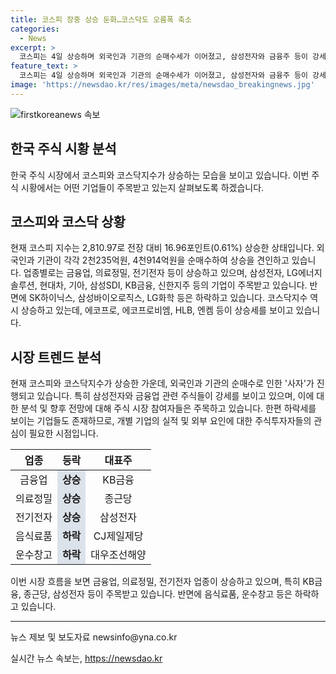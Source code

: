```yaml
---
title: 코스피 장중 상승 둔화…코스닥도 오름폭 축소
categories:
  - News
excerpt: >
  코스피는 4일 상승하며 외국인과 기관의 순매수세가 이어졌고, 삼성전자와 금융주 등이 강세를 보였으나 SK하이닉스 등이 하락했다. 코스닥지수도 상승하며 HLB 등이 강세를 보였고, 에코프로 등이 상승했으나 알테오젠 등은 하락했다. 장중 오름폭은 줄어들었으나 시황은 안정적인 모습을 보이고 있다.
feature_text: >
  코스피는 4일 상승하며 외국인과 기관의 순매수세가 이어졌고, 삼성전자와 금융주 등이 강세를 보였으나 SK하이닉스 등이 하락했다. 코스닥지수도 상승하며 HLB 등이 강세를 보였고, 에코프로 등이 상승했으나 알테오젠 등은 하락했다. 장중 오름폭은 줄어들었으나 시황은 안정적인 모습을 보이고 있다.
image: 'https://newsdao.kr/res/images/meta/newsdao_breakingnews.jpg'
---
```


<p><img src="https://newsdao.kr/res/images/meta/newsdao_breakingnews.jpg" alt="firstkoreanews 속보" /></p>

<h2 data-ke-size="size26">한국 주식 시황 분석</h2>

<p data-ke-size="size16">한국 주식 시장에서 코스피와 코스닥지수가 상승하는 모습을 보이고 있습니다. 이번 주식 시황에서는 어떤 기업들이 주목받고 있는지 살펴보도록 하겠습니다.</p>

<h2 data-ke-size="size24">코스피와 코스닥 상황</h2>

<p data-ke-size="size16">현재 코스피 지수는 2,810.97로 전장 대비 16.96포인트(0.61%) 상승한 상태입니다. 외국인과 기관이 각각 2천235억원, 4천914억원을 순매수하여 상승을 견인하고 있습니다. 업종별로는 금융업, 의료정밀, 전기전자 등이 상승하고 있으며, 삼성전자, LG에너지솔루션, 현대차, 기아, 삼성SDI, KB금융, 신한지주 등의 기업이 주목받고 있습니다. 반면에 SK하이닉스, 삼성바이오로직스, LG화학 등은 하락하고 있습니다. 코스닥지수 역시 상승하고 있는데, 에코프로, 에코프로비엠, HLB, 엔켐 등이 상승세를 보이고 있습니다.</p>

<h2 data-ke-size="size24">시장 트렌드 분석</h2>

<p data-ke-size="size16">현재 코스피와 코스닥지수가 상승한 가운데, 외국인과 기관의 순매수로 인한 '사자'가 진행되고 있습니다. 특히 삼성전자와 금융업 관련 주식들이 강세를 보이고 있으며, 이에 대한 분석 및 향후 전망에 대해 주식 시장 참여자들은 주목하고 있습니다. 한편 하락세를 보이는 기업들도 존재하므로, 개별 기업의 실적 및 외부 요인에 대한 주식투자자들의 관심이 필요한 시점입니다.</p>

<table>
<thead>
    <tr>
        <th style="text-align: center;">업종</th>
        <th style="text-align: center;">등락</th>
        <th style="text-align: center;">대표주</th>
    </tr>
</thead>
<tbody>
    <tr>
        <td style="text-align: center;">금융업</td>
        <td style="text-align: center; background-color: #21538527;"><b>상승</b></td>
        <td style="text-align: center;">KB금융</td>
    </tr>
    <tr>
        <td style="text-align: center;">의료정밀</td>
        <td style="text-align: center; background-color: #21538527;"><b>상승</b></td>
        <td style="text-align: center;">종근당</td>
    </tr>
    <tr>
        <td style="text-align: center;">전기전자</td>
        <td style="text-align: center; background-color: #21538527;"><b>상승</b></td>
        <td style="text-align: center;">삼성전자</td>
    </tr>
    <tr>
        <td style="text-align: center;">음식료품</td>
        <td style="text-align: center; background-color: #21538527;"><b>하락</b></td>
        <td style="text-align: center;">CJ제일제당</td>
    </tr>
    <tr>
        <td style="text-align: center;">운수창고</td>
        <td style="text-align: center; background-color: #21538527;"><b>하락</b></td>
        <td style="text-align: center;">대우조선해양</td>
    </tr>
</tbody>
</table>

<p data-ke-size="size16">이번 시장 흐름을 보면 금융업, 의료정밀, 전기전자 업종이 상승하고 있으며, 특히 KB금융, 종근당, 삼성전자 등이 주목받고 있습니다. 반면에 음식료품, 운수창고 등은 하락하고 있습니다.</p>

<hr>

<p data-ke-size="size16">뉴스 제보 및 보도자료 newsinfo@yna.co.kr</p>
실시간 뉴스 속보는, <a href="https://newsdao.kr" rel="dofollow">https://newsdao.kr</a>


